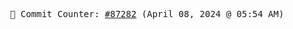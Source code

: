 <p align="center">
    <samp>
        📮 Commit Counter: <a href="https://github.com/Javascript-void0/Javascript-void0/commits/main">#87282</a> (April 08, 2024 @ 05:54 AM)
    </samp>
</p>